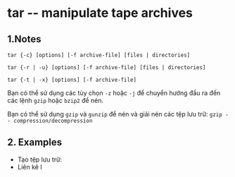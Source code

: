 # tar -- manipulate tape archives

## 1.Notes
```
tar {-c} [options] [-f archive-file] [files | directories]

tar {-r | -u} [options] [-f archive-file] [files | directories]

tar {-t | -x} [options] [-f archive-file]
```
Bạn có thể sử dụng các tùy chọn `-z` hoặc `-j` để chuyển hướng đầu ra đến các lệnh `gzip` hoặc `bzip2` để nén.

Bạn có thể sử dụng `gzip` và `gunzip` để nén và giải nén các tệp lưu trữ: `gzip -- compression/decompression`
## 2. Examples
- Tạo tệp lưu trữ:
- Liên kê l
